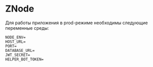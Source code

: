 # ZNode

Для работы приложения в prod-режиме необходимы следующие переменные среды:

```dotenv
NODE_ENV=
HOST_URL=
PORT=
DATABASE_URL=
JWT_SECRET=
HELPER_BOT_TOKEN=
```
